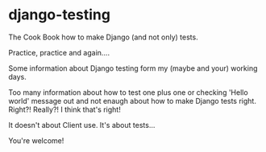 # django-testing
The Cook Book how to make Django (and not only) tests.

Practice, practice and again....

Some information about Django testing form my (maybe and your) working days.

Too many information about how to test one plus one or checking 'Hello world' message out and not enaugh about how to make Django tests right.
Right?! Really?! I think that's right!

It doesn't about Client use. It's about tests...

You're welcome!
